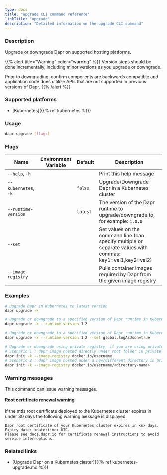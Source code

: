```yaml
---
type: docs
title: "upgrade CLI command reference"
linkTitle: "upgrade"
description: "Detailed information on the upgrade CLI command"
---
```


### Description

Upgrade or downgrade Dapr on supported hosting platforms.

{{% alert title="Warning" color="warning" %}}
Version steps should be done incrementally, including minor versions as you upgrade or downgrade.

Prior to downgrading, confirm components are backwards compatible and application code does ultilize APIs that are not supported in previous versions of Dapr.
{{% /alert %}}

### Supported platforms

- [Kubernetes]({{% ref kubernetes %}})

### Usage

```bash
dapr upgrade [flags]
```

### Flags

| Name                 | Environment Variable | Default  | Description                                                                                               |
| -------------------- | -------------------- | -------- | --------------------------------------------------------------------------------------------------------- |
| `--help`, `-h`       |                      |          | Print this help message                                                                                   |
| `--kubernetes`, `-k` |                      | `false`  | Upgrade/Downgrade Dapr in a Kubernetes cluster                                                            |
| `--runtime-version`  |                      | `latest` | The version of the Dapr runtime to upgrade/downgrade to, for example: `1.0.0`                             |
| `--set`              |                      |          | Set values on the command line (can specify multiple or separate values with commas: key1=val1,key2=val2) |
|  `--image-registry`  |                    |          | Pulls container images required by Dapr from the given image registry |

### Examples

```bash
# Upgrade Dapr in Kubernetes to latest version
dapr upgrade -k

# Upgrade or downgrade to a specified version of Dapr runtime in Kubernetes
dapr upgrade -k --runtime-version 1.2

# Upgrade or downgrade to a specified version of Dapr runtime in Kubernetes with value set
dapr upgrade -k --runtime-version 1.2 --set global.logAsJson=true
```
```bash
# Upgrade or downgrade using private registry, if you are using private registry for hosting dapr images and have used it while doing `dapr init -k`
# Scenario 1 : dapr image hosted directly under root folder in private registry - 
dapr init -k --image-registry docker.io/username
# Scenario 2 : dapr image hosted under a new/different directory in private registry - 
dapr init -k --image-registry docker.io/username/<directory-name>
```

### Warning messages
This command can issue warning messages.

#### Root certificate renewal warning
If the mtls root certificate deployed to the Kubernetes cluster expires in under 30 days the following warning message is displayed:

```
Dapr root certificate of your Kubernetes cluster expires in <n> days. Expiry date: <date:time> UTC. 
Please see docs.dapr.io for certificate renewal instructions to avoid service interruptions.
```

### Related links

- [Upgrade Dapr on a Kubernetes cluster]({{% ref kubernetes-upgrade.md %}})